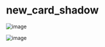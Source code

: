 # new_card_shadow

![image](https://github.com/amarupd/new_card_shadow/assets/61179952/df7f24c0-ec10-4b64-b6fd-65803eb8b079)

![image](https://github.com/amarupd/new_card_shadow/assets/61179952/d5fcfc96-1c45-4ddb-b4d2-10186a8d404e)

